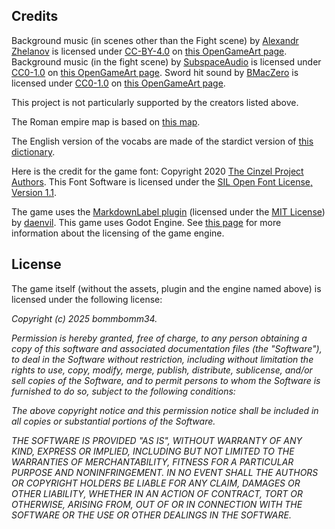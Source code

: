 ## Credits

Background music (in scenes other than the Fight scene) by [Alexandr Zhelanov](https://opengameart.org/users/alexandr-zhelanov) is licensed under [CC-BY-4.0](https://creativecommons.org/licenses/by/4.0/) on [this OpenGameArt page](https://opengameart.org/content/ancient-temple).
Background music (in the fight scene) by [SubspaceAudio](https://opengameart.org/users/subspaceaudio) is licensed under [CC0-1.0](http://creativecommons.org/publicdomain/zero/1.0/) on [this OpenGameArt page](https://opengameart.org/content/boss-battle-music).
Sword hit sound by [BMacZero](https://opengameart.org/users/bmaczero) is licensed under [CC0-1.0](http://creativecommons.org/publicdomain/zero/1.0/) on [this OpenGameArt page](https://opengameart.org/content/metal-impact-sounds).

This project is not particularly supported by the creators listed above.

The Roman empire map is based on [this map](https://commons.wikimedia.org/wiki/File:RomanEmpire_117.svg).

The English version of the vocabs are made of the stardict version of [this dictionary](https://github.com/nikita-moor/latin-dictionary/releases/tag/2020-05-05).

Here is the credit for the game font: Copyright 2020 [The Cinzel Project Authors](https://github.com/NDISCOVER/Cinzel). This Font Software is licensed under the [SIL Open Font License, Version 1.1](https://openfontlicense.org).

The game uses the [MarkdownLabel plugin](https://godotengine.org/asset-library/asset/2302) (licensed under the [MIT License](https://github.com/daenvil/MarkdownLabel/blob/main/LICENSE)) by [daenvil](https://godotengine.org/asset-library/asset?user=daenvil).
This game uses Godot Engine. See [this page](https://godotengine.org/license/) for more information about the licensing of the game engine.

## License

The game itself (without the assets, plugin and the engine named above) is licensed under the following license:

*Copyright (c) 2025 bommbomm34.*

*Permission is hereby granted, free of charge, to any person obtaining a copy
of this software and associated documentation files (the "Software"), to deal
in the Software without restriction, including without limitation the rights
to use, copy, modify, merge, publish, distribute, sublicense, and/or sell
copies of the Software, and to permit persons to whom the Software is
furnished to do so, subject to the following conditions:*

*The above copyright notice and this permission notice shall be included in all
copies or substantial portions of the Software.*

*THE SOFTWARE IS PROVIDED "AS IS", WITHOUT WARRANTY OF ANY KIND, EXPRESS OR
IMPLIED, INCLUDING BUT NOT LIMITED TO THE WARRANTIES OF MERCHANTABILITY,
FITNESS FOR A PARTICULAR PURPOSE AND NONINFRINGEMENT. IN NO EVENT SHALL THE AUTHORS OR COPYRIGHT HOLDERS BE LIABLE FOR ANY CLAIM, DAMAGES OR OTHER LIABILITY, WHETHER IN AN ACTION OF CONTRACT, TORT OR OTHERWISE, ARISING FROM, OUT OF OR IN CONNECTION WITH THE SOFTWARE OR THE USE OR OTHER DEALINGS IN THE SOFTWARE.*
